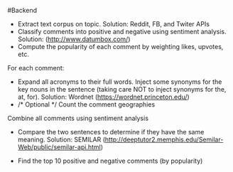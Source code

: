 #Backend
- Extract text corpus on topic. Solution: Reddit, FB, and Twiter APIs
- Classify comments into positive and negative using sentiment analysis. Solution: (http://www.datumbox.com/)
- Compute the popularity of each comment by weighting likes, upvotes, etc.

For each comment:
- Expand all acronyms to their full words. Inject some synonyms for the key nouns in the sentence (taking care NOT to inject synonyms for the, at, for). Solution: Wordnet (https://wordnet.princeton.edu/)
- /* Optional */ Count the comment geographies 

Combine all comments using sentiment analysis
- Compare the two sentences to determine if they have the same meaning. Solution: SEMILAR (http://deeptutor2.memphis.edu/Semilar-Web/public/semilar-api.html)

- Find the top 10 positive and negative comments (by popularity)
